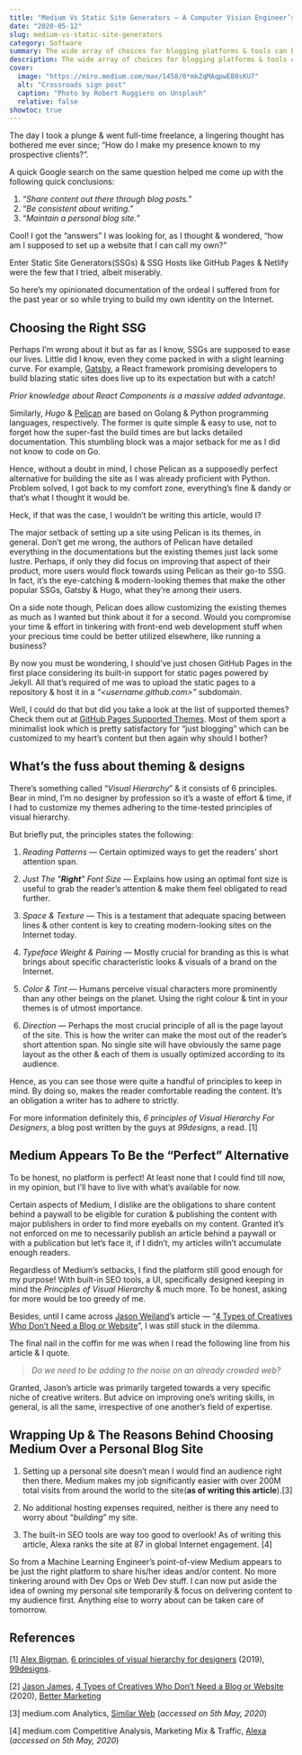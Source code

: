 ```yaml
---
title: "Medium Vs Static Site Generators — A Computer Vision Engineer’s Dilemma"
date: "2020-05-12"
slug: medium-vs-static-site-generators
category: Software
summary: The wide array of choices for blogging platforms & tools can be overwhelming. As such, I was confused too, but you don’t have to be, so read ahead.
description: The wide array of choices for blogging platforms & tools can be overwhelming. As such, I was confused too, but you don’t have to be, so read ahead.
cover:
  image: "https://miro.medium.com/max/1458/0*mkZqMAqpwEB8sKU7"
  alt: "Crossroads sign post"
  caption: "Photo by Robert Ruggiero on Unsplash"
  relative: false
showtoc: true
---
```


The day I took a plunge & went full-time freelance, a lingering thought has bothered me ever since; “How do I make my presence known to my prospective clients?”.

A quick Google search on the same question helped me come up with the following quick conclusions:

1. “*Share content out there through blog posts.*”
2. “*Be consistent about writing.*”
3. “*Maintain a personal blog site.*”

Cool! I got the “answers” I was looking for, as I thought & wondered, “how am I supposed to set up a website that I can call my own?”

Enter Static Site Generators(SSGs) & SSG Hosts like GitHub Pages & Netlify were the few that I tried, albeit miserably.

So here’s my opinionated documentation of the ordeal I suffered from for the past year or so while trying to build my own identity on the Internet.

## Choosing the Right SSG

Perhaps I’m wrong about it but as far as I know, SSGs are supposed to ease our lives. Little did I know, even they come packed in with a slight learning curve. For example, [Gatsby](https://www.gatsbyjs.org/), a React framework promising developers to build blazing static sites does live up to its expectation but with a catch!

*Prior knowledge about React Components is a massive added advantage.*

Similarly, *Hugo* & [Pelican](https://blog.getpelican.com/) are based on Golang & Python programming languages, respectively. The former is quite simple & easy to use, not to forget how the super-fast the build times are but lacks detailed documentation. This stumbling block was a major setback for me as I did not know to code on Go.

Hence, without a doubt in mind, I chose Pelican as a supposedly perfect alternative for building the site as I was already proficient with Python. Problem solved, I got back to my comfort zone, everything’s fine & dandy or that’s what I thought it would be.

Heck, if that was the case, I wouldn’t be writing this article, would I?

The major setback of setting up a site using Pelican is its themes, in general. Don’t get me wrong, the authors of Pelican have detailed everything in the documentations but the existing themes just lack some lustre. Perhaps, if only they did focus on improving that aspect of their product, more users would flock towards using Pelican as their go-to SSG. In fact, it’s the eye-catching & modern-looking themes that make the other popular SSGs, Gatsby & Hugo, what they’re among their users.

On a side note though, Pelican does allow customizing the existing themes as much as I wanted but think about it for a second. Would you compromise your time & effort in tinkering with front-end web development stuff when your precious time could be better utilized elsewhere, like running a business?

By now you must be wondering, I should’ve just chosen GitHub Pages in the first place considering its built-in support for static pages powered by Jekyll. All that’s required of me was to upload the static pages to a repository & host it in a *“<username.github.com>”* subdomain.

Well, I could do that but did you take a look at the list of supported themes? Check them out at [GitHub Pages Supported Themes](https://pages.github.com/themes/). Most of them sport a minimalist look which is pretty satisfactory for “just blogging” which can be customized to my heart’s content but then again why should I bother?

## What’s the fuss about theming & designs

There’s something called “*Visual Hierarchy*” & it consists of 6 principles. Bear in mind, I’m no designer by profession so it’s a waste of effort & time, if I had to customize my themes adhering to the time-tested principles of visual hierarchy.

But briefly put, the principles states the following:

1. *Reading Patterns* — Certain optimized ways to get the readers’ short attention span.

2. *Just The "**Right**" Font Size* — Explains how using an optimal font size is useful to grab the reader’s attention & make them feel obligated to read further.

3. *Space & Texture* — This is a testament that adequate spacing between lines & other content is key to creating modern-looking sites on the Internet today.

4. *Typeface Weight & Pairing* — Mostly crucial for branding as this is what brings about specific characteristic looks & visuals of a brand on the Internet.

5. *Color & Tint* — Humans perceive visual characters more prominently than any other beings on the planet. Using the right colour & tint in your themes is of utmost importance.

6. *Direction* — Perhaps the most crucial principle of all is the page layout of the site. This is how the writer can make the most out of the reader’s short attention span. No single site will have obviously the same page layout as the other & each of them is usually optimized according to its audience.

Hence, as you can see those were quite a handful of principles to keep in mind. By doing so, makes the reader comfortable reading the content. It’s an obligation a writer has to adhere to strictly.

For more information definitely this, *6 principles of Visual Hierarchy For Designers*, a blog post written by the guys at *99designs*, a read. [1]

## Medium Appears To Be the “Perfect” Alternative

To be honest, no platform is perfect! At least none that I could find till now, in my opinion, but I’ll have to live with what’s available for now.

Certain aspects of Medium, I dislike are the obligations to share content behind a paywall to be eligible for curation & publishing the content with major publishers in order to find more eyeballs on my content. Granted it’s not enforced on me to necessarily publish an article behind a paywall or with a publication but let’s face it, if I didn’t, my articles willn’t accumulate enough readers.

Regardless of Medium’s setbacks, I find the platform still good enough for my purpose! With built-in SEO tools, a UI, specifically designed keeping in mind the *Principles of Visual Hierarchy* & much more. To be honest, asking for more would be too greedy of me.

Besides, until I came across [Jason Weiland](https://medium.com/@jasonjamesweiland)’s article — “[4 Types of Creatives Who Don’t Need a Blog or Website](https://medium.com/better-marketing/4-types-of-creatives-who-dont-need-a-blog-or-website-4b70697d0c41)”, I was still stuck in the dilemma.

The final nail in the coffin for me was when I read the following line from his article & I quote.

>	*Do we need to be adding to the noise on an already crowded web?*

Granted, Jason’s article was primarily targeted towards a very specific niche of creative writers. But advice on improving one’s writing skills, in general, is all the same, irrespective of one another’s field of expertise.

## Wrapping Up & The Reasons Behind Choosing Medium Over a Personal Blog Site

1. Setting up a personal site doesn’t mean I would find an audience right then there. Medium makes my job significantly easier with over 200M total visits from around the world to the site(**as of writing this article**).[3]

2. No additional hosting expenses required, neither is there any need to worry about “*building*” my site.

3. The built-in SEO tools are way too good to overlook! As of writing this article, Alexa ranks the site at 87 in global Internet engagement. [4]

So from a Machine Learning Engineer’s point-of-view Medium appears to be just the right platform to share his/her ideas and/or content. No more tinkering around with Dev Ops or Web Dev stuff. I can now put aside the idea of owning my personal site temporarily & focus on delivering content to my audience first. Anything else to worry about can be taken care of tomorrow.

## References

[1] [Alex Bigman](https://99designs.com/blog/author/alex-bigman/), [6 principles of visual hierarchy for designers](https://99designs.com/blog/tips/6-principles-of-visual-hierarchy/) (2019), [99designs](https://99designs.com/).

[2] [Jason James](https://medium.com/@jasonjamesweiland), [4 Types of Creatives Who Don’t Need a Blog or Website](https://medium.com/better-marketing/4-types-of-creatives-who-dont-need-a-blog-or-website-4b70697d0c41) (2020), [Better Marketing](https://medium.com/better-marketing)

[3] medium.com Analytics, [Similar Web](https://www.similarweb.com/website/medium.com) (*accessed on 5th May, 2020*)

[4] medium.com Competitive Analysis, Marketing Mix & Traffic, [Alexa](https://www.alexa.com/siteinfo/medium.com) (*accessed on 5th May, 2020*)
